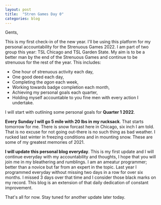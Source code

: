 ```yaml
---
layout: post
title:  "Stren Games Day 0"
categories: blog
---
```

Gents,

This is my first check-in of the new year.
I'll be using this platform for my personal accountability for the Strenuous Games 2022.
I am part of two group this year: TSL Chicago and TSL Garden State.
My aim is to be a better man by the end of the Strenuous Games and continue to be strenuous for the rest of the year.
This includes:
* One hour of strenuous activity each day,
* One good deed each day,
* Completing the *agon* each week,
* Working towards badge completion each month,
* Achieving my personal goals each quarter,
* Holding myself accountable to you fine men with every action I undertake.

I will start with outlining some personal goals for **Quarter 1 2022**.

**Every Sunday I will go 5 mile with 20 lbs in my rucksack**.
That starts tomorrow for me.
There is snow forcast here in Chicago, six inch I am told.
That is no excuse for not going out-there is no such thing as bad weather.
I rucked last winter in freezing conditions and in mounting snow.
These are some of my greatest memories of 2021.

**I will update this personal blog everyday**.
This is my first update and I will continue everyday with my accountability and thoughts, I hope that you will join me in my bleathering and rumblings.
I am an ameatur programmer; better than a novice but far from an expert in the topic.
Last year I programmed everyday without missing two days in a row for over six months.
I missed 3 days over that time and I consider those black marks on my record.
This blog is an extension of that daily dedication of constant improvement.

That's all for now.
Stay tuned for another update later today.
